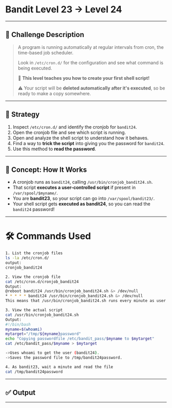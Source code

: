 # **Bandit Level 23 → Level 24**

---

## **🧩 Challenge Description**

> A program is running automatically at regular intervals from cron, the time-based job scheduler.
> 
> 
> Look in `/etc/cron.d/` for the configuration and see what command is being executed.
> 
> 🧠 **This level teaches you how to create your first shell script!**
> 
> ⚠️ Your script will be **deleted automatically after it's executed**, so be ready to make a copy somewhere.
> 

---

## 📘 Strategy

1. Inspect `/etc/cron.d/` and identify the cronjob for `bandit24`.
2. Open the cronjob file and see which script is running.
3. Open and analyze the shell script to understand how it behaves.
4. Find a way to **trick the script** into giving you the password for `bandit24`.
5. Use this method to **read the password**.

---

## 🧠 Concept: How It Works

- A cronjob runs as `bandit24`, calling `/usr/bin/cronjob_bandit24.sh`.
- That script **executes a user-controlled script** if present in `/var/spool/$myname/`.
- You are **bandit23**, so your script can go into `/var/spool/bandit23/`.
- Your shell script gets **executed as bandit24**, so you can read the `bandit24` password!

---

# 🛠️ Commands Used

```bash
1. List the cronjob files
ls -la /etc/cron.d/
output:
cronjob_bandit24

2. View the cronjob file
cat /etc/cron.d/cronjob_bandit24
Output:
@reboot bandit24 /usr/bin/cronjob_bandit24.sh &> /dev/null
* * * * * bandit24 /usr/bin/cronjob_bandit24.sh &> /dev/null
This means that /usr/bin/cronjob_bandit24.sh runs every minute as user bandit24.

3. View the actual script
cat /usr/bin/cronjob_bandit24.sh
Output:
#!/bin/bash
myname=$(whoami)
mytarget="/tmp/${myname}password"
echo "Copying passwordfile /etc/bandit_pass/$myname to $mytarget"
cat /etc/bandit_pass/$myname > $mytarget

->Uses whoami to get the user (bandit24).
->Saves the password file to /tmp/bandit24password.

4. As bandit23, wait a minute and read the file
cat /tmp/bandit24password
```

---

## ✅ Output

---